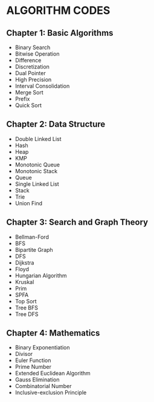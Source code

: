 # ALGORITHM CODES

## Chapter 1: Basic Algorithms

- Binary Search
- Bitwise Operation
- Difference
- Discretization
- Dual Pointer
- High Precision
- Interval Consolidation
- Merge Sort
- Prefix
- Quick Sort

## Chapter 2: Data Structure

- Double Linked List
- Hash
- Heap
- KMP
- Monotonic Queue
- Monotonic Stack
- Queue
- Single Linked List
- Stack
- Trie
- Union Find

## Chapter 3: Search and Graph Theory

- Bellman-Ford
- BFS
- Bipartite Graph
- DFS
- Dijkstra
- Floyd
- Hungarian Algorithm
- Kruskal
- Prim
- SPFA
- Top Sort
- Tree BFS
- Tree DFS

## Chapter 4: Mathematics

- Binary Exponentiation
- Divisor
- Euler Function
- Prime Number
- Extended Euclidean Algorithm
- Gauss Elimination
- Combinatorial Number
- Inclusive-exclusion Principle